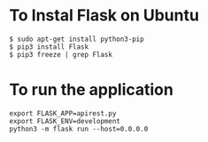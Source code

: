 # To Instal Flask on Ubuntu
```
$ sudo apt-get install python3-pip
$ pip3 install Flask
$ pip3 freeze | grep Flask
```
 # To run the application
```
export FLASK_APP=apirest.py
export FLASK_ENV=development
python3 -m flask run --host=0.0.0.0
```
